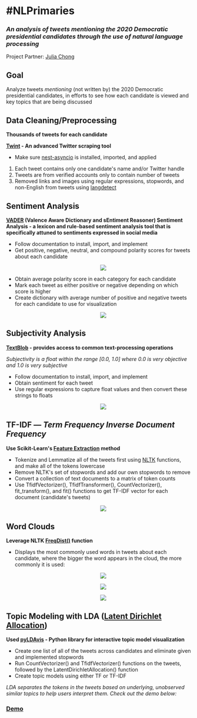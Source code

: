 # #NLPrimaries
### _An analysis of tweets mentioning the 2020 Democratic presidential candidates through the use of natural language processing_
Project Partner: [Julia Chong](https://github.com/juliachong "Julia Chong's GitHub")

## Goal
Analyze tweets _mentioning_ (not written by) the 2020 Democratic presidential candidates, in efforts to see how each candidate is viewed and key topics that are being discussed

## Data Cleaning/Preprocessing
__Thousands of tweets for each candidate__

__[Twint](https://github.com/twintproject/twint "Twint Documentation") - An advanced Twitter scraping tool__
* Make sure [nest-asyncio](https://pypi.org/project/nest-asyncio/ "nest-asyncio Documentation") is installed, imported, and applied
1. Each tweet contains only one candidate's name and/or Twitter handle
2. Tweets are from verified accounts only to contain number of tweets
3. Removed links and images using regular expressions, stopwords, and non-English from tweets using [langdetect](https://pypi.org/project/langdetect/ "langdetect documentation")

## Sentiment Analysis
__[VADER](https://github.com/cjhutto/vaderSentiment "VADER Documentation") (Valence Aware Dictionary and sEntiment Reasoner) Sentiment Analysis - a lexicon and rule-based sentiment analysis tool that is specifically attuned to sentiments expressed in social media__
* Follow documentation to install, import, and implement
* Get positive, negative, neutral, and compound polarity scores for tweets about each candidate
  <p align="center"><img src="https://github.com/ralterman/NLPrimaries/blob/master/images/sentiment_functions.png"></p>
* Obtain average polarity score in each category for each candidate
* Mark each tweet as either positive or negative depending on which score is higher
* Create dictionary with average number of positive and negative tweets for each candidate to use for visualization
  <p align="center"><img src="https://github.com/ralterman/NLPrimaries/blob/master/images/sentiment.png"></p>

## Subjectivity Analysis
__[TextBlob](https://textblob.readthedocs.io/en/dev/quickstart.html "TextBlob Documentation") - provides access to common text-processing operations__

_Subjectivity is a float within the range [0.0, 1.0] where 0.0 is very objective and 1.0 is very subjective_
* Follow documentation to install, import, and implement
* Obtain sentiment for each tweet
* Use regular expressions to capture float values and then convert these strings to floats
  <p align="center"><img src="https://github.com/ralterman/NLPrimaries/blob/master/images/subjectivity.png"></p>

## TF-IDF — _Term Frequency Inverse Document Frequency_
__Use Scikit-Learn's [Feature Extraction](https://scikit-learn.org/stable/modules/feature_extraction.html "TFIDF Documentation") method__
* Tokenize and Lemmatize all of the tweets first using [NLTK](https://www.nltk.org/ "NLTK Documentation") functions, and make all of the     tokens lowercase
* Remove NLTK's set of stopwords and add our own stopwords to remove
* Convert a collection of text documents to a matrix of token counts
* Use TfidfVectorizer(), TfidfTransformer(), CountVectorizer(), fit_transform(), and fit() functions to get TF-IDF vector for each document (candidate's tweets)
  <p align="center"><img src="https://github.com/ralterman/NLPrimaries/blob/master/images/tfidf.png"></p>

## Word Clouds
__Leverage NLTK [FreqDist()](http://www.nltk.org/api/nltk.html?highlight=freqdist "FreqDist Documentation") function__
* Displays the most commonly used words in tweets about each candidate, where the bigger the word appears in the cloud, the more commonly it is used:
  <p align="center"><img src="https://github.com/ralterman/NLPrimaries/blob/master/images/wordcloudcode.png"></p>
  <p align="center"><img src="https://github.com/ralterman/NLPrimaries/blob/master/images/wordclouds1.png"></p>
  <p align="center"><img src="https://github.com/ralterman/NLPrimaries/blob/master/images/wordclouds2.png"></p>

## Topic Modeling with LDA ([Latent Dirichlet Allocation](https://en.wikipedia.org/wiki/Latent_Dirichlet_allocation "LDA Wiki"))
__Used [pyLDAvis](https://pyldavis.readthedocs.io/en/latest/readme.html "pyLDAvis Documentation") - Python library for interactive topic model visualization__
* Create one list of all of the tweets across candidates and eliminate given and implemented stopwords
* Run CountVectorizer() and TfidfVectorizer() functions on the tweets, followed by the LatentDirichletAllocation() function
* Create topic models using either TF or TF-IDF

_LDA separates the tokens in the tweets based on underlying, unobserved similar topics to help users interpret them. Check out the demo below:_
  ### [Demo](https://drive.google.com/file/d/1aTVkNNAaKgbUXUCuS0lMgQBpQ16ebItX/view?usp=sharing "LDA Demo")
